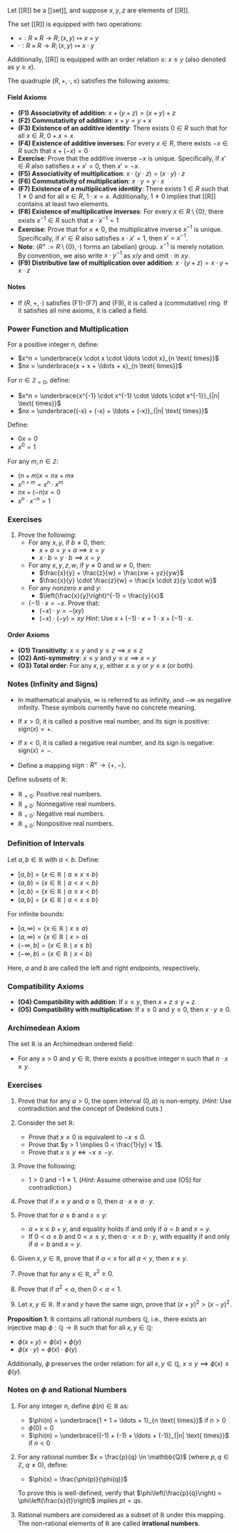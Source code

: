 Let [[R]] be a [[set]], and suppose $x, y, z$ are elements of [[R]].

The set [[R]] is equipped with two operations:
- $+ : R \times R \to R; (x, y) \mapsto x + y$
- $\cdot : R \times R \to R; (x, y) \mapsto x \cdot y$

Additionally, [[R]] is equipped with an order relation $\leq$: $x \leq y$ (also denoted as $y \geq x$).

The quadruple $(R, +, \cdot, \leq)$ satisfies the following axioms:

#### Field Axioms
- **(F1) Associativity of addition**: $x + (y + z) = (x + y) + z$
- **(F2) Commutativity of addition**: $x + y = y + x$
- **(F3) Existence of an additive identity**: There exists $0 \in R$ such that for all $x \in R$, $0 + x = x$
- **(F4) Existence of additive inverses**: For every $x \in R$, there exists $-x \in R$ such that $x + (-x) = 0$
- **Exercise**: Prove that the additive inverse $-x$ is unique. Specifically, if $x' \in R$ also satisfies $x + x' = 0$, then $x' = -x$.
- **(F5) Associativity of multiplication**: $x \cdot (y \cdot z) = (x \cdot y) \cdot z$
- **(F6) Commutativity of multiplication**: $x \cdot y = y \cdot x$
- **(F7) Existence of a multiplicative identity**: There exists $1 \in R$ such that $1 \neq 0$ and for all $x \in R$, $1 \cdot x = x$. Additionally, $1 \neq 0$ implies that [[R]] contains at least two elements.
- **(F8) Existence of multiplicative inverses**: For every $x \in R \setminus \{0\}$, there exists $x^{-1} \in R$ such that $x \cdot x^{-1} = 1$
- **Exercise**: Prove that for $x \neq 0$, the multiplicative inverse $x^{-1}$ is unique. Specifically, if $x' \in R$ also satisfies $x \cdot x' = 1$, then $x' = x^{-1}$.
- **Note**: $(R^\times := R \setminus \{0\}, \cdot)$ forms an (abelian) group. $x^{-1}$ is merely notation. By convention, we also write $x \cdot y^{-1}$ as $x / y$ and omit $\cdot$ in $xy$.
- **(F9) Distributive law of multiplication over addition**: $x \cdot (y + z) = x \cdot y + x \cdot z$

#### Notes
- If $(R, +, \cdot)$ satisfies (F1)-(F7) and (F9), it is called a (commutative) ring. If it satisfies all nine axioms, it is called a field.

### Power Function and Multiplication
For a positive integer $n$, define:
- $x^n = \underbrace{x \cdot x \cdot \ldots \cdot x}_{n \text{ times}}$
- $nx = \underbrace{x + x + \ldots + x}_{n \text{ times}}$

For $n \in \mathbb{Z}_{<0}$, define:
- $x^n = \underbrace{x^{-1} \cdot x^{-1} \cdot \ldots \cdot x^{-1}}_{|n| \text{ times}}$
- $nx = \underbrace{(-x) + (-x) + \ldots + (-x)}_{|n| \text{ times}}$

Define:
- $0x = 0$
- $x^0 = 1$

For any $m, n \in \mathbb{Z}$:
- $(n + m)x = nx + mx$
- $x^{n+m} = x^n \cdot x^m$
- $nx + (-n)x = 0$
- $x^n \cdot x^{-n} = 1$

### Exercises
1. Prove the following:
   - For any $x, y$, if $b \neq 0$, then:
     - $x + a = y + a \implies x = y$
     - $x \cdot b = y \cdot b \implies x = y$
   - For any $x, y, z, w$, if $y \neq 0$ and $w \neq 0$, then:
     - $\frac{x}{y} + \frac{z}{w} = \frac{xw + yz}{yw}$
     - $\frac{x}{y} \cdot \frac{z}{w} = \frac{x \cdot z}{y \cdot w}$
   - For any nonzero $x$ and $y$:
     - $\left(\frac{x}{y}\right)^{-1} = \frac{y}{x}$
   - $(-1) \cdot x = -x$. Prove that:
     - $(-x) \cdot y = -(xy)$
     - $(-x) \cdot (-y) = xy$
     *Hint*: Use $x + (-1) \cdot x = 1 \cdot x + (-1) \cdot x$.

#### Order Axioms
- **(O1) Transitivity**: $x \leq y$ and $y \leq z \implies x \leq z$
- **(O2) Anti-symmetry**: $x \leq y$ and $y \leq x \implies x = y$
- **(O3) Total order**: For any $x, y$, either $x \leq y$ or $y \leq x$ (or both).

### Notes (Infinity and Signs)

- In mathematical analysis, $\infty$ is referred to as infinity, and $-\infty$ as negative infinity. These symbols currently have no concrete meaning.

- If $x > 0$, it is called a positive real number, and its sign is positive: $\text{sign}(x) = +$.
- If $x < 0$, it is called a negative real number, and its sign is negative: $\text{sign}(x) = -$.
- Define a mapping $\text{sign}: R^\times \to \{+, -\}$.

Define subsets of $\mathbb{R}$:
- $\mathbb{R}_{>0}$: Positive real numbers.
- $\mathbb{R}_{\geq0}$: Nonnegative real numbers.
- $\mathbb{R}_{<0}$: Negative real numbers.
- $\mathbb{R}_{\leq0}$: Nonpositive real numbers.

### Definition of Intervals

Let $a, b \in \mathbb{R}$ with $a < b$. Define:
- $[a, b] = \{x \in \mathbb{R} \mid a \leq x \leq b\}$
- $(a, b) = \{x \in \mathbb{R} \mid a < x < b\}$
- $[a, b) = \{x \in \mathbb{R} \mid a \leq x < b\}$
- $(a, b] = \{x \in \mathbb{R} \mid a < x \leq b\}$

For infinite bounds:
- $[a, \infty) = \{x \in \mathbb{R} \mid x \geq a\}$
- $(a, \infty) = \{x \in \mathbb{R} \mid x > a\}$
- $(-\infty, b] = \{x \in \mathbb{R} \mid x \leq b\}$
- $(-\infty, b) = \{x \in \mathbb{R} \mid x < b\}$

Here, $a$ and $b$ are called the left and right endpoints, respectively.

### Compatibility Axioms

- **(O4) Compatibility with addition**: If $x \leq y$, then $x + z \leq y + z$.
- **(O5) Compatibility with multiplication**: If $x \geq 0$ and $y \geq 0$, then $x \cdot y \geq 0$.
### Archimedean Axiom

The set $\mathbb{R}$ is an Archimedean ordered field:
- For any $x > 0$ and $y \in \mathbb{R}$, there exists a positive integer $n$ such that $n \cdot x \geq y$.
### Exercises

1. Prove that for any $a > 0$, the open interval $(0, a)$ is non-empty. (*Hint*: Use contradiction and the concept of Dedekind cuts.)

2. Consider the set $\mathbb{R}$:
   - Prove that $x \geq 0$ is equivalent to $-x \leq 0$.
   - Prove that $y > 1 \implies 0 < \frac{1}{y} < 1$.
   - Prove that $x \geq y \iff -x \leq -y$.

3. Prove the following:
   - $1 > 0$ and $-1 \neq 1$.
     (*Hint*: Assume otherwise and use (O5) for contradiction.)

4. Prove that if $x \leq y$ and $a \leq 0$, then $a \cdot x \geq a \cdot y$.

5. Prove that for $a \leq b$ and $x \leq y$:
   - $a + x \leq b + y$, and equality holds if and only if $a = b$ and $x = y$.
   - If $0 < a \leq b$ and $0 < x \leq y$, then $a \cdot x \leq b \cdot y$, with equality if and only if $a = b$ and $x = y$.

6. Given $x, y \in \mathbb{R}$, prove that if $a < x$ for all $a < y$, then $x \leq y$.

7. Prove that for any $x \in \mathbb{R}$, $x^2 \geq 0$.

8. Prove that if $a^2 < a$, then $0 < a < 1$.

9. Let $x, y \in \mathbb{R}$. If $x$ and $y$ have the same sign, prove that $(x + y)^2 > (x - y)^2$.

**Proposition 1**: $\mathbb{R}$ contains all rational numbers $\mathbb{Q}$, i.e., there exists an injective map $\phi: \mathbb{Q} \to \mathbb{R}$ such that for all $x, y \in \mathbb{Q}$:
- $\phi(x + y) = \phi(x) + \phi(y)$
- $\phi(x \cdot y) = \phi(x) \cdot \phi(y)$

Additionally, $\phi$ preserves the order relation: for all $x, y \in \mathbb{Q}$, $x \leq y \implies \phi(x) \leq \phi(y)$.

### Notes on $\phi$ and Rational Numbers

1. For any integer $n$, define $\phi(n) \in \mathbb{R}$ as:
   - $\phi(n) = \underbrace{1 + 1 + \ldots + 1}_{n \text{ times}}$ if $n > 0$
   - $\phi(0) = 0$
   - $\phi(n) = \underbrace{(-1) + (-1) + \ldots + (-1)}_{|n| \text{ times}}$ if $n < 0$

2. For any rational number $x = \frac{p}{q} \in \mathbb{Q}$ (where $p, q \in \mathbb{Z}$, $q \neq 0$), define:
   - $\phi(x) = \frac{\phi(p)}{\phi(q)}$

   To prove this is well-defined, verify that $\phi\left(\frac{p}{q}\right) = \phi\left(\frac{s}{t}\right)$ implies $pt = qs$.

3. Rational numbers are considered as a subset of $\mathbb{R}$ under this mapping. The non-rational elements of $\mathbb{R}$ are called **irrational numbers**.
